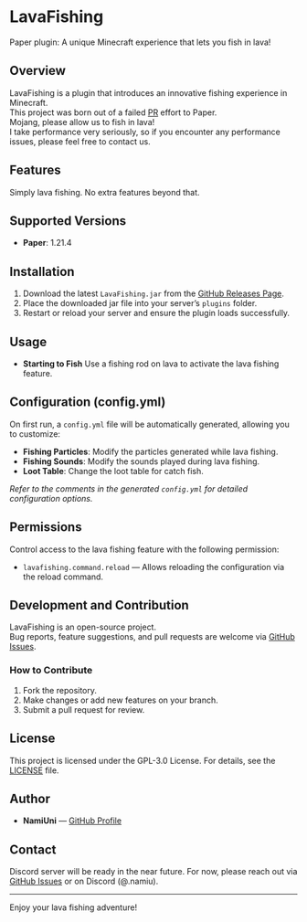 # LavaFishing

Paper plugin: A unique Minecraft experience that lets you fish in lava!

## Overview
LavaFishing is a plugin that introduces an innovative fishing experience in Minecraft.  
This project was born out of a failed [PR](https://github.com/PaperMC/Paper/pull/12147#event-16417159614) effort to Paper.  
Mojang, please allow us to fish in lava!  
I take performance very seriously, so if you encounter any performance issues, please feel free to contact us.

## Features
Simply lava fishing. No extra features beyond that.

## Supported Versions
- **Paper**: 1.21.4

## Installation
1. Download the latest `LavaFishing.jar` from the [GitHub Releases Page](https://github.com/NamiUni/LavaFishing/releases).
2. Place the downloaded jar file into your server’s `plugins` folder.
3. Restart or reload your server and ensure the plugin loads successfully.

## Usage
- **Starting to Fish**
  Use a fishing rod on lava to activate the lava fishing feature.  

## Configuration (config.yml)
On first run, a `config.yml` file will be automatically generated, allowing you to customize:
- **Fishing Particles**: Modify the particles generated while lava fishing.
- **Fishing Sounds**: Modify the sounds played during lava fishing.
- **Loot Table**: Change the loot table for catch fish.

*Refer to the comments in the generated `config.yml` for detailed configuration options.*

## Permissions
Control access to the lava fishing feature with the following permission:
- `lavafishing.command.reload` — Allows reloading the configuration via the reload command.

## Development and Contribution
LavaFishing is an open-source project.  
Bug reports, feature suggestions, and pull requests are welcome via [GitHub Issues](https://github.com/NamiUni/LavaFishing/issues).

### How to Contribute
1. Fork the repository.
2. Make changes or add new features on your branch.
3. Submit a pull request for review.

## License
This project is licensed under the GPL-3.0 License. For details, see the [LICENSE](./LICENCE.txt) file.

## Author
- **NamiUni** — [GitHub Profile](https://github.com/NamiUni)

## Contact
Discord server will be ready in the near future. 
For now, please reach out via [GitHub Issues](https://github.com/NamiUni/LavaFishing/issues) or on Discord (@.namiu).

---

Enjoy your lava fishing adventure!

